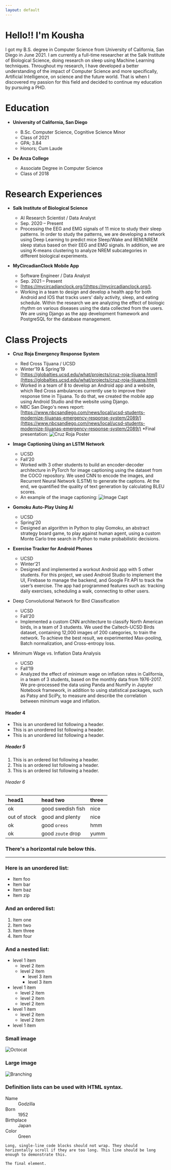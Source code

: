 ```yaml
---
layout: default
---
```


# Hello!! I'm Kousha

I got my B.S. degree in Computer Science from University of California, San Diego in June 2021. I am currently a full-time researcher at the Salk Institute of Biological Science, doing research on sleep using Machine Learning techniques. Throughout my research, I have developed a better understanding of the impact of Computer Science and more specifically, Artificial Intelligence, on science and the future world. That is when I discovered my passion for this field and decided to continue my education by pursuing a PHD. 


# Education

* <b> University of California, San Diego </b>
  * B.Sc. Computer Science, Cognitive Science Minor
  * Class of 2021
  * GPA; 3.84
  * Honors; Cum Laude

* <b> De Anza College </b> 
  * Associate Degree in Computer Science
  * Class of 2018


# Research Experiences

* <b> Salk Institute of Biological Science </b>
  * AI Research Scientist / Data Analyst
  * Sep. 2020 – Present	        
  * Processing the EEG and EMG signals of 11 mice to study their sleep patterns. In order to study the patterns, we are developing a network using Deep Learning to predict mice Sleep/Wake and REM/NREM sleep status based on their EEG and EMG signals. In addition, we are using K-means clustering to analyze NREM subcategories in different biological experiments. 

* <b> MyCircadianClock Mobile App </b>
  * Software Engineer / Data Analyst
  * Sep. 2021 – Present
  * [https://mycircadianclock.org/](https://mycircadianclock.org/).
  * Working in a team to design and develop a health app for both Android and IOS that tracks users’ daily activity, sleep, and eating schedule. Within the research we are analyzing the effect of biologic rhythm on various diseases using the data collected from the users. We are using Django as the app development framework and PostgreSQL for the database management.


# Class Projects

* <b> Cruz Roja Emergency Response System </b>
  * Red Cross Tijuana / UCSD
  * Winter’19 & Spring’19
  * [https://globalties.ucsd.edu/what/projects/cruz-roja-tijuana.html](https://globalties.ucsd.edu/what/projects/cruz-roja-tijuana.html)
  * Worked in a team of 8 to develop an Android app and a website, which Red Cross ambulances currently use to improve their response time in Tijuana. To do that, we created the mobile app using Android Studio and the website using Django.
  * NBC San Diego's news report: [https://www.nbcsandiego.com/news/local/ucsd-students-modernize-tijuanas-emergency-response-system/2089/](https://www.nbcsandiego.com/news/local/ucsd-students-modernize-tijuanas-emergency-response-system/2089/) 
  *Final presentation:
![Cruz Roja Poster](cruz_roja_poster.png)

* <b> Image Captioning Using an LSTM Network </b>
  * UCSD
  * Fall’20
  * Worked with 3 other students to build an encoder-decoder architecture in PyTorch for image captioning using the dataset from the COCO repository. We used CNN to encode the images, and Recurrent Neural Network (LSTM) to generate the captions. At the end, we quantified the quality of text generation by calculating BLEU scores.
  * An example of the image captioning: 
![Image Capt](image_capt.png)


* <b>Gomoku Auto-Play Using AI </b>
  * UCSD
  * Spring’20
  * Designed an algorithm in Python to play Gomoku, an abstract strategy board game, to play against human agent, using a custom Monte Carlo tree search in Python to make probabilistic decisions. 

* <b> Exercise Tracker for Android Phones </b>
  * UCSD
  * Winter’21
  * Designed and implemented a workout Android app with 5 other students. For this project, we used Android Studio to implement the UI, Firebase to manage the backend, and Google Fit API to track the user’s exercise. The app had programmed features such as: tracking daily exercises, scheduling a walk, connecting to other users.

* Deep Convolutional Network for Bird Classification
  * UCSD
  * Fall’20
  * Implemented a custom CNN architecture to classify North American birds, in a team of 3 students. We used the Caltech-UCSD Birds dataset, containing 12,000 images of 200 categories, to train the network. To achieve the best result, we experimented Max-pooling, Batch normalization, and Cross-entropy loss. 

* Minimum Wage vs. Inflation Data Analysis
  * UCSD	                
  * Fall’19
  * Analyzed the effect of minimum wage on inflation rates in California, in a team of 3 students, based on the monthly data from 1976-2017. We pre-processed the data using Panda and NumPy in Jupyter Notebook framework, in addition to using statistical packages, such as Patsy and SciPy, to measure and describe the correlation between minimum wage and inflation.  


#### Header 4

*   This is an unordered list following a header.
*   This is an unordered list following a header.
*   This is an unordered list following a header.

##### Header 5

1.  This is an ordered list following a header.
2.  This is an ordered list following a header.
3.  This is an ordered list following a header.

###### Header 6

| head1        | head two          | three |
|:-------------|:------------------|:------|
| ok           | good swedish fish | nice  |
| out of stock | good and plenty   | nice  |
| ok           | good `oreos`      | hmm   |
| ok           | good `zoute` drop | yumm  |

### There's a horizontal rule below this.

* * *

### Here is an unordered list:

*   Item foo
*   Item bar
*   Item baz
*   Item zip

### And an ordered list:

1.  Item one
1.  Item two
1.  Item three
1.  Item four

### And a nested list:

- level 1 item
  - level 2 item
  - level 2 item
    - level 3 item
    - level 3 item
- level 1 item
  - level 2 item
  - level 2 item
  - level 2 item
- level 1 item
  - level 2 item
  - level 2 item
- level 1 item

### Small image

![Octocat](https://github.githubassets.com/images/icons/emoji/octocat.png)

### Large image

![Branching](https://guides.github.com/activities/hello-world/branching.png)


### Definition lists can be used with HTML syntax.

<dl>
<dt>Name</dt>
<dd>Godzilla</dd>
<dt>Born</dt>
<dd>1952</dd>
<dt>Birthplace</dt>
<dd>Japan</dd>
<dt>Color</dt>
<dd>Green</dd>
</dl>

```
Long, single-line code blocks should not wrap. They should horizontally scroll if they are too long. This line should be long enough to demonstrate this.
```

```
The final element.
```

